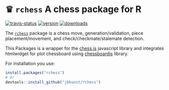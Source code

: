 # ♛ `rchess` A chess package for R

[![travis-status](https://api.travis-ci.org/jbkunst/rchess.svg)](https://travis-ci.org/jbkunst/rchess)
[![version](http://www.r-pkg.org/badges/version/rchess)](http://www.r-pkg.org/pkg/rchess)
[![downloads](http://cranlogs.r-pkg.org/badges/rchess)](http://www.r-pkg.org/pkg/rchess)

The [`rchess`](http://jkunst.com/rchess) package is a chess move, generation/validation, piece placement/movement, and check/checkmate/stalemate detection.
 
This Packages is a wrapper for the [chess.js](https://github.com/jhlywa/chess.js) javascript library
and integrates htmlwidget for plot chessboard using [chessboardjs](http://chessboardjs.com/) library.
 
For installation you use:

```r
install.packages("rchess")
# Or
devtools::install_github("jbkunst/rchess")
```
